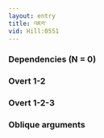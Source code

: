 ```yaml
---
layout: entry
title: འཇབ་
vid: Hill:0551
---
```

### Dependencies (N = 0)


### Overt 1-2


### Overt 1-2-3


### Oblique arguments
